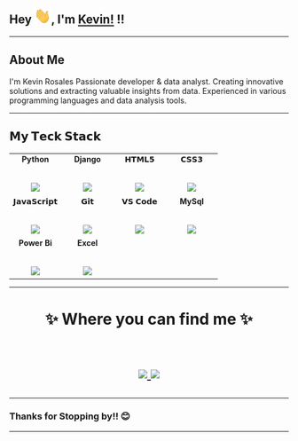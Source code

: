 ## Hey <img src="https://raw.githubusercontent.com/parth-27/parth-27/master/Hi.gif" width="30px">, I'm [Kevin!](https://github.com/KevinMrkz3221) !!

</h2>

<hr/>

## About Me

 I'm Kevin Rosales Passionate developer & data analyst. Creating innovative solutions and extracting valuable insights from data. Experienced in various programming languages and data analysis tools. 



<hr/>

## 𝗠𝘆 𝗧𝗲𝗰𝗸 𝗦𝘁𝗮𝗰𝗸

<table>
  <tbody>
    <tr valign="top">
        <td width="25%" align="center">
            <span><strong>Python</strong>
            </span><br><br><br>
            <img height="64px" src="https://cdn4.iconfinder.com/data/icons/logos-and-brands/512/267_Python_logo-128.png">
        </td>
        <td width="25%" align="center">
            <span><strong>Django</strong></span><br><br><br>
            <img height="64px" src="https://www.vectorlogo.zone/logos/djangoproject/djangoproject-ar21.svg">
        </td>
      <td width="25%" align="center">
        <span>𝗛𝗧𝗠𝗟𝟱</span><br><br><br>
        <img height="64px" src="https://cdn.svgporn.com/logos/html-5.svg">
      </td>
      <td width="25%" align="center">
        <span>𝗖𝗦𝗦𝟯</span><br><br><br>
        <img height="64px" src="https://cdn.svgporn.com/logos/css-3.svg">
      </td>
    </tr>
    <tr valign="top">
      <td width="25%" align="center">
        <span>𝗝𝗮𝘃𝗮𝗦𝗰𝗿𝗶𝗽𝘁</span><br><br><br>
        <img height="64px" src="https://cdn.svgporn.com/logos/javascript.svg">
      </td>
      <td width="25%" align="center">
        <span>𝗚𝗶𝘁</span><br><br><br>
        <img height="64px" src="https://cdn.svgporn.com/logos/git-icon.svg">
      </td>
      <td width="25%" align="center">
        <span>𝗩𝗦 𝗖𝗼𝗱𝗲</span><br><br><br>
        <img height="64px" src="https://cdn.svgporn.com/logos/visual-studio-code.svg">
      </td>
      <td width="25%" align="center">
        <span><strong>MySql</strong></span><br><br><br>
        <img height="64px" src="https://www.vectorlogo.zone/logos/mysql/mysql-ar21.svg">
      </td>
    </tr>
    <tr valign="top">
      <td width="25%" align="center">
        <span><strong>Power Bi</strong></span><br><br><br>
        <img height="64px" src="https://www.uc3m.es/sdic/media/sdic/img/mediana/original/im_power-bi-pro---icono/im_power-bi-pro---icono.png">
      </td>
      <td width="25%" align="center">
        <span><strong>Excel</strong></span><br><br><br>
        <img height="64px" src="https://cdn-dynmedia-1.microsoft.com/is/image/microsoftcorp/Icon_Excel_36x36_2x?fmt=png-alpha">
      </td>
    </tr>
  </tbody>
</table>
<hr>

<h1 align="center">
✨ Where you can find me ✨

<p align="center">
  <br/>
  <a href="https://www.linkedin.com/in/kevin-rosales-data" target="_blank">
    <img src="https://img.shields.io/badge/LinkedIn-%230077B5.svg?&style=flat-square&logo=linkedin&logoColor=white">
  </a>
  
  <a href="https://github.com/KevinMrkz3221" target="_blank">
    <img src="https://img.shields.io/badge/Github-%230A0A0A.svg?&style=flat-square&logo=Github&logoColor=white">  
  </a>

</p>
</h1>

<div align = "center">


<hr>

</div>

<h3>Thanks for Stopping by!! 😊</h3>


---

